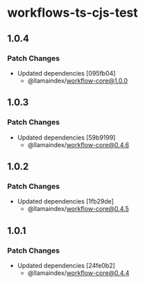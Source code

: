 # workflows-ts-cjs-test

## 1.0.4

### Patch Changes

- Updated dependencies [095fb04]
  - @llamaindex/workflow-core@1.0.0

## 1.0.3

### Patch Changes

- Updated dependencies [59b9199]
  - @llamaindex/workflow-core@0.4.6

## 1.0.2

### Patch Changes

- Updated dependencies [1fb29de]
  - @llamaindex/workflow-core@0.4.5

## 1.0.1

### Patch Changes

- Updated dependencies [24fe0b2]
  - @llamaindex/workflow-core@0.4.4
